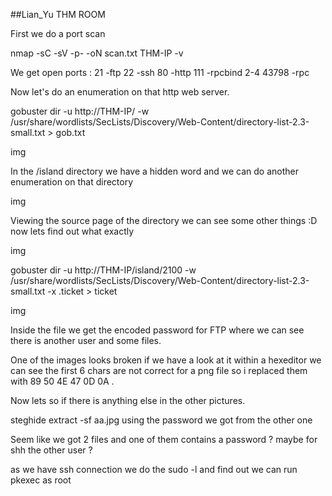 ##Lian_Yu THM ROOM




First we do a port scan 

nmap -sC -sV -p- -oN scan.txt THM-IP -v

We get open ports :
	21			-ftp
	22			-ssh
	80			-http
	111			-rpcbind 2-4
	43798  			-rpc

Now let's do an enumeration on that http web server.

gobuster dir -u http://THM-IP/ -w /usr/share/wordlists/SecLists/Discovery/Web-Content/directory-list-2.3-small.txt > gob.txt

img


In the /island directory we have a hidden word and we can do another enumeration on that directory

img


Viewing the source page of the directory we can see some other things :D now lets find out what exactly

img

gobuster dir -u http://THM-IP/island/2100 -w /usr/share/wordlists/SecLists/Discovery/Web-Content/directory-list-2.3-small.txt -x .ticket > ticket

img


Inside the file we get the encoded password for FTP where we can see there is another user and some files.



One of the images looks broken if we have a look at it within a hexeditor we can see the first 6 chars are not correct for a png file so i replaced them with 89 50 4E 47 0D 0A .

Now lets so if there is anything else in the other pictures. 

steghide extract -sf aa.jpg  using the password we got from the other one 

Seem like we got 2 files and one of them contains a password ? maybe for shh the other user ? 




as we have ssh connection we do the sudo -l and find out we can run pkexec as root 





